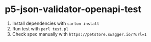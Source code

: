 # p5-json-validator-openapi-test

1. Install dependencies with `carton install`
2. Run test with `perl test.pl`
3. Check spec manually with `https://petstore.swagger.io/?url=1`
